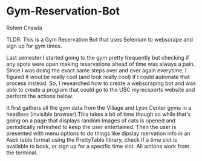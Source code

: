 # Gym-Reservation-Bot

Rohen Chawla

TLDR: This is a Gym Reservation Bot that uses Selenium to webscrape and sign up for gym times.

Last semester I started going to the gym pretty frequently but checking if any spots were open making reservations ahead of time was always a pain. Since I was doing the exact same steps over and over again everytime, I figured it woul be really cool (and look really cool) if I could automate that process instead. So, I researched how to create a webscraping bot and was able to create a program that could go to the USC myrecsports website and perform the actions below.

It first gathers all the gym data from the Village and Lyon Center gyms in a headless (invisible browser).This takes a bit of time though so while that's going on a page that displays random images of cats is opened and periodically refreshed to keep the user entertained. Then the user is presented with menu options to do things like dipslay rservation info in an Ascii table format using the PrettyTable library, check if a time slot is available to book, or sign up for a specific time slot. All actions work from the terminal.